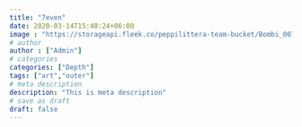 ```yaml
---
title: "7even"
date: 2020-03-14T15:40:24+06:00
image : "https://storageapi.fleek.co/peppilittera-team-bucket/Bombi_007b.jpeg"
# author
author : ["Admin"]
# categories
categories: ["Depth"]
tags: ["art","outer"]
# meta description
description: "This is meta description"
# save as draft
draft: false
---
```


